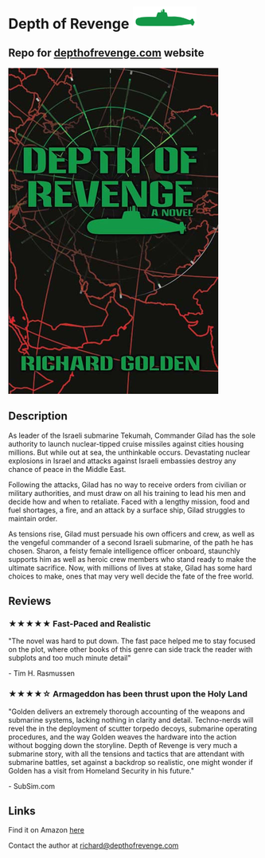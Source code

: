 # Depth of Revenge <img src="img/sub-icon.svg" width="128px">

## Repo for <a href="http://depthofrevenge.com/">depthofrevenge.com</a> website

<img src="img/webcover.jpg">

## Description

As leader of the Israeli submarine Tekumah, Commander Gilad has the sole authority to launch nuclear-tipped cruise missiles against cities housing millions. But while out at sea, the unthinkable occurs. Devastating nuclear explosions in Israel and attacks against Israeli embassies destroy any chance of peace in the Middle East.

Following the attacks, Gilad has no way to receive orders from civilian or military authorities, and must draw on all his training to lead his men and decide how and when to retaliate. Faced with a lengthy mission, food and fuel shortages, a fire, and an attack by a surface ship, Gilad struggles to maintain order.

As tensions rise, Gilad must persuade his own officers and crew, as well as the vengeful commander of a second Israeli submarine, of the path he has chosen. Sharon, a feisty female intelligence officer onboard, staunchly supports him as well as heroic crew members who stand ready to make the ultimate sacrifice. Now, with millions of lives at stake, Gilad has some hard choices to make, ones that may very well decide the fate of the free world.

## Reviews

### ★★★★★ Fast-Paced and Realistic

"The novel was hard to put down. The fast pace helped me to stay focused on the plot, where other books of this genre can side track the reader with subplots and too much minute detail"

\- Tim H. Rasmussen

### ★★★★☆ Armageddon has been thrust upon the Holy Land

"Golden delivers an extremely thorough accounting of the weapons and submarine systems, lacking nothing in clarity and detail. Techno-nerds will revel the in the deployment of scutter torpedo decoys, submarine operating procedures, and the way Golden weaves the hardware into the action without bogging down the storyline. Depth of Revenge is very much a submarine story, with all the tensions and tactics that are attendant with submarine battles, set against a backdrop so realistic, one might wonder if Golden has a visit from Homeland Security in his future."

\- SubSim.com

## Links

Find it on Amazon <a href="https://www.amazon.com/Depth-Revenge-Novel-Richard-Golden/dp/1440115257/">here</a>

Contact the author at <a href="mailto:richard@depthofrevenge.com">richard@depthofrevenge.com</a>
